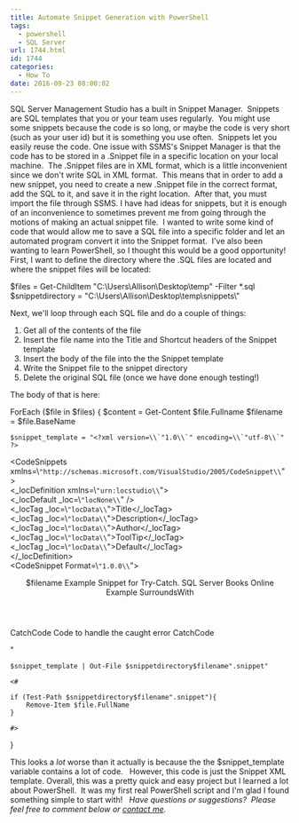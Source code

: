 ```yaml
---
title: Automate Snippet Generation with PowerShell
tags:
  - powershell
  - SQL Server
url: 1744.html
id: 1744
categories:
  - How To
date: 2016-09-23 08:00:02
---
```


SQL Server Management Studio has a built in Snippet Manager.  Snippets are SQL templates that you or your team uses regularly.  You might use some snippets because the code is so long, or maybe the code is very short (such as your user id) but it is something you use often.  Snippets let you easily reuse the code. One issue with SSMS's Snippet Manager is that the code has to be stored in a .Snippet file in a specific location on your local machine.  The .Snippet files are in XML format, which is a little inconvenient since we don't write SQL in XML format.  This means that in order to add a new snippet, you need to create a new .Snippet file in the correct format, add the SQL to it, and save it in the right location.  After that, you must import the file through SSMS. I have had ideas for snippets, but it is enough of an inconvenience to sometimes prevent me from going through the motions of making an actual snippet file.  I wanted to write some kind of code that would allow me to save a SQL file into a specific folder and let an automated program convert it into the Snippet format.  I've also been wanting to learn PowerShell, so I thought this would be a good opportunity! First, I want to define the directory where the .SQL files are located and where the snippet files will be located:

$files = Get-ChildItem "C:\\Users\\Allison\\Desktop\\temp" -Filter *.sql 
$snippetdirectory = "C:\\Users\\Allison\\Desktop\\temp\\snippets\\"

Next, we'll loop through each SQL file and do a couple of things:

1.  Get all of the contents of the file
2.  Insert the file name into the Title and Shortcut headers of the Snippet template
3.  Insert the body of the file into the the Snippet template
4.  Write the Snippet file to the snippet directory
5.  Delete the original SQL file (once we have done enough testing!)

The body of that is here:

ForEach ($file in $files) {
    $content = Get-Content $file.Fullname
    $filename = $file.BaseName


    $snippet_template = "<?xml version=\\`"1.0\\`" encoding=\\`"utf-8\\`" ?>  
<CodeSnippets  xmlns=\\`"http://schemas.microsoft.com/VisualStudio/2005/CodeSnippet\\`">  
<_locDefinition xmlns=\\`"urn:locstudio\\`">  
    <\_locDefault \_loc=\\`"locNone\\`" />  
    <\_locTag \_loc=\\`"locData\\`">Title</_locTag>  
    <\_locTag \_loc=\\`"locData\\`">Description</_locTag>  
    <\_locTag \_loc=\\`"locData\\`">Author</_locTag>  
    <\_locTag \_loc=\\`"locData\\`">ToolTip</_locTag>  
   <\_locTag \_loc=\\`"locData\\`">Default</_locTag>  
</_locDefinition>  
<CodeSnippet Format=\\`"1.0.0\\`">  
<Header>  
<Title>$filename</Title>  
                        <Shortcut>$filename</Shortcut>  
<Description>Example Snippet for Try-Catch.</Description>  
<Author>SQL Server Books Online Example</Author>  
<SnippetTypes>  
                                <SnippetType>SurroundsWith</SnippetType>  
</SnippetTypes>  
</Header>  
<Snippet>  
<Declarations>  
                                <Literal>  
                                <ID>CatchCode</ID>  
                                <ToolTip>Code to handle the caught error</ToolTip>  
                                <Default>CatchCode</Default>  
                                </Literal>  
</Declarations>  
<Code Language=\\`"SQL\\`"><!\[CDATA\[  
$($content | out-string)
\]\]\>  
</Code>  
</Snippet>  
</CodeSnippet>  
</CodeSnippets>  

"


    $snippet_template | Out-File $snippetdirectory$filename".snippet"

    <#

    if (Test-Path $snippetdirectory$filename".snippet"){
        Remove-Item $file.FullName
    }

    #>

}

This looks a _lot_ worse than it actually is because the the $snippet_template variable contains a lot of code.   However, this code is just the Snippet XML template. Overall, this was a pretty quick and easy project but I learned a lot about PowerShell.  It was my first real PowerShell script and I'm glad I found something simple to start with!   _Have questions or suggestions?  Please feel free to comment below or [contact me](/contact/)._